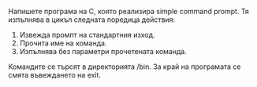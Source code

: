 Напишете програма на C, която реализира simple command prompt. Тя изпълнява в цикъл
следната поредица действия:

  1. Извежда промпт на стандартния изход.
  2. Прочита име на команда.
  3. Изпълнява без параметри прочетената команда.

Командите се търсят в директорията /bin. За край на програмата се смята въвеждането на exit.
